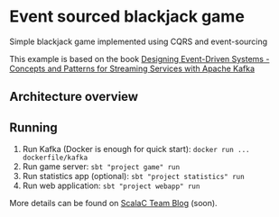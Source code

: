 # Event sourced blackjack game
Simple blackjack game implemented using CQRS and event-sourcing

This example is based on the book [Designing Event-Driven Systems - Concepts and Patterns for Streaming Services with Apache Kafka](https://www.confluent.io/designing-event-driven-systems/)
## Architecture overview

## Running

1. Run Kafka (Docker is enough for quick start): `docker run ... dockerfile/kafka`
2. Run game server: `sbt "project game" run`
3. Run statistics app (optional): `sbt "project statistics" run`
4. Run web application: `sbt "project webapp" run`

 
More details can be found on [ScalaC Team Blog](http://blog.scalac.io/) (soon).
